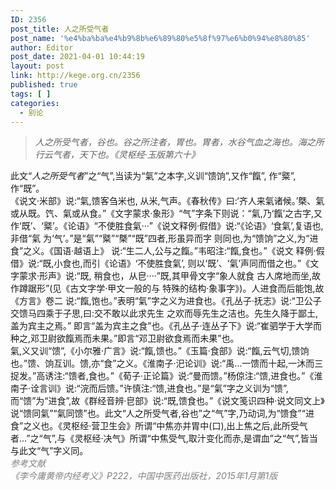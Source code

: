```yaml
---
ID: 2356
post_title: 人之所受气者
post_name: '%e4%ba%ba%e4%b9%8b%e6%89%80%e5%8f%97%e6%b0%94%e8%80%85'
author: Editor
post_date: 2021-04-01 10:44:19
layout: post
link: http://kege.org.cn/2356
published: true
tags: [ ]
categories:
  - 别论
---
```

<blockquote>
<div><em>人之所受气者，谷也。谷之所注者，胃也。胃者，水谷气血之海也。海之所行云气者，天下也。《灵枢经·玉版第六十》</em></div></blockquote>
<div></div>
<div>此文“<em>人之所受气者</em>”之“气”,当读为“氣”之本字,义训“馈饷”,又作“餼”, 作“䊠”,作“既”。</div>
<div></div>
<div>《说文·米部》说:“氣,馈客刍米也, 从米,气声。《春秋传》曰:‘齐人来氣诸候。’槩、氣或从既。饩、氣或从食。”《文字蒙求·象形》“气”字条下则说：“氣,乃‘餼’之古字,又作‘既’、‘䊠’。《论语》“不使胜食氣···”《说文释例·假借》说:“《论语》‘食氣’,复语也,非借“氣 为‘气’。”是“氣”“䊠”“槩”“既”四者,形虽异而字 则同也,为“馈饷”之义,为“进食”之义。《国语·越语上》 说:“生二人,公与之餼。”韦昭注:“餼,食也。”《说文 释例·假借》说:“既,小食也,而引《论语》‘不使胜食氣’, 则以‘既’、‘氣’声同而借之也。”《文字蒙求·形声》说:“既, 稍食也，从皀····”既,其甲骨文字“象人就食 古人席地而坐,故作蹲踞形”(见《古文字学·甲文一般的与 特殊的结构·象事字》)。人进食而后能饱,故《方言》卷二 说:“餼,饱也。”表明“氣”字之义为进食也。《孔丛子·抚志》说:“卫公子交馈马四乘于子思,曰:交不敢以此求先生 之欢而辱先生之洁也。先生久降于鄙土,盖为宾主之焉。” 即言“盖为宾主之食”也。《孔丛子·连丛子下》说:“崔驷学于大学而种之,邓卫尉欲餼焉而未果。”即言“邓卫尉欲食焉而未果”也。</div>
<div></div>
<div>氣,义又训“馈”,《小尔雅·广言》说:“餼,馈也。”《玉篇·食部》说:“餼,云气切,馈饷也。”馈、饷互训。馈,亦“食”之义。《淮南子·汜论训》说:“禹…一馈而十起,一沐而三捉发。”高诱注:“馈者,食也。”《荀子·正论篇》说:“曼而馈。”杨倞注:“馈,进食也。”《淮南子·诠言训》说:“浣而后馈。”许慎注:“馈,进食也。”是“氣”字之义训为“馈”,而“馈”为“进食”,故《群经音辨·皀部》说:“既,馈食也。”《说文笺识四种·说文同文上》说“馈同氣”“氣同馈”也。此文“人之所受气者,谷也”之“气”字,乃动词,为“馈食”“进食”之义也。《灵枢经·营卫生会》所谓“中焦亦并胃中(口),出上焦之后,此所受气者…”之“气”,与《灵枢经·决气》所谓“中焦受气,取汁变化而赤,是谓血”之“气”,皆当与此文“气”字义同。</div>
<div></div>
<div><span style="color: #808080;"><em>参考文献</em></span></div>
<div><span style="color: #808080;"><em>《李今庸黄帝内经考义》P222，中国中医药出版社，2015年1月第1版</em></span></div>